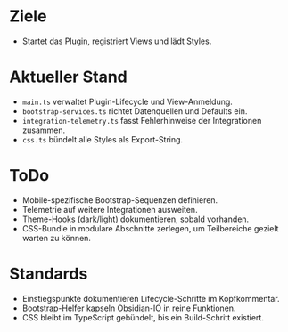 # Ziele
- Startet das Plugin, registriert Views und lädt Styles.

# Aktueller Stand
- `main.ts` verwaltet Plugin-Lifecycle und View-Anmeldung.
- `bootstrap-services.ts` richtet Datenquellen und Defaults ein.
- `integration-telemetry.ts` fasst Fehlerhinweise der Integrationen zusammen.
- `css.ts` bündelt alle Styles als Export-String.

# ToDo
- Mobile-spezifische Bootstrap-Sequenzen definieren.
- Telemetrie auf weitere Integrationen ausweiten.
- Theme-Hooks (dark/light) dokumentieren, sobald vorhanden.
- CSS-Bundle in modulare Abschnitte zerlegen, um Teilbereiche gezielt warten zu können.

# Standards
- Einstiegspunkte dokumentieren Lifecycle-Schritte im Kopfkommentar.
- Bootstrap-Helfer kapseln Obsidian-IO in reine Funktionen.
- CSS bleibt im TypeScript gebündelt, bis ein Build-Schritt existiert.
